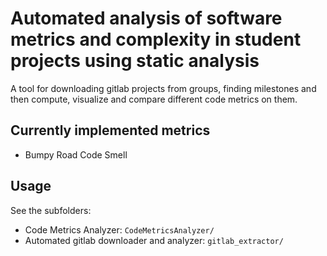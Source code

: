 # Automated analysis of software metrics and complexity in student projects using static analysis

A tool for downloading gitlab projects from groups, finding milestones and then compute, visualize and compare different code metrics on them.

## Currently implemented metrics
- Bumpy Road Code Smell

## Usage
See the subfolders:

- Code Metrics Analyzer: `CodeMetricsAnalyzer/`
- Automated gitlab downloader and analyzer: `gitlab_extractor/`